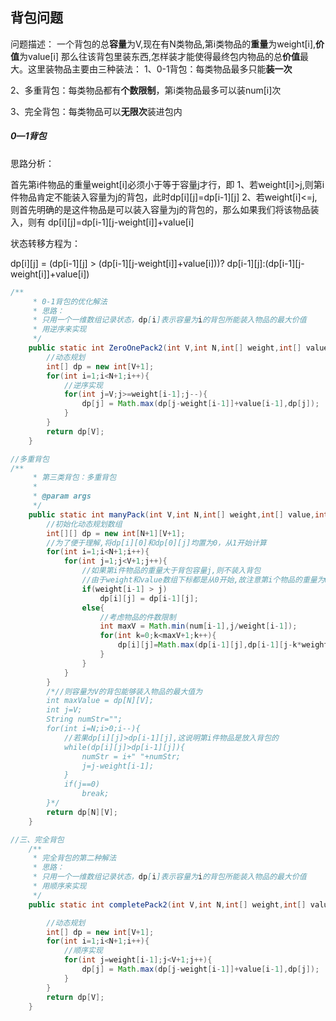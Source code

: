 ## 背包问题

问题描述： 
一个背包的总**容量**为V,现在有N类物品,第i类物品的**重量**为weight[i],**价值**为value[i] 
那么往该背包里装东西,怎样装才能使得最终包内物品的总**价值**最大。这里装物品主要由三种装法： 
1、0-1背包：每类物品最多只能**装一次** 

2、多重背包：每类物品都有**个数限制**，第i类物品最多可以装num[i]次               

3、完全背包：每类物品可以**无限次**装进包内



##### **0—1背包** 

思路分析：

首先第i件物品的重量weight[i]必须小于等于容量j才行，即 
1、若weight[i]>j,则第i件物品肯定不能装入容量为j的背包，此时dp[i][j]=dp\[i-1][j] 
2、若weight[i]<=j,则首先明确的是这件物品是可以装入容量为j的背包的，那么如果我们将该物品装入，则有 dp\[i][j]=dp\[i-1][j-weight[i]]+value[i] 

状态转移方程为：

dp[i][j] = (dp\[i-1][j] > (dp\[i-1][j-weight[i]]+value[i]))? dp\[i-1][j]:(dp\[i-1][j-weight[i]]+value[i]) 

```java
/**
     * 0-1背包的优化解法
     * 思路：
     * 只用一个一维数组记录状态，dp[i]表示容量为i的背包所能装入物品的最大价值
     * 用逆序来实现
     */
    public static int ZeroOnePack2(int V,int N,int[] weight,int[] value){
        //动态规划
        int[] dp = new int[V+1];
        for(int i=1;i<N+1;i++){
            //逆序实现
            for(int j=V;j>=weight[i-1];j--){
                dp[j] = Math.max(dp[j-weight[i-1]]+value[i-1],dp[j]);
            }
        }
        return dp[V];       
    }

```

```java
//多重背包
/**
     * 第三类背包：多重背包
     * 
     * @param args
     */
    public static int manyPack(int V,int N,int[] weight,int[] value,int[] num){
        //初始化动态规划数组
        int[][] dp = new int[N+1][V+1];
        //为了便于理解,将dp[i][0]和dp[0][j]均置为0，从1开始计算
        for(int i=1;i<N+1;i++){
            for(int j=1;j<V+1;j++){
                //如果第i件物品的重量大于背包容量j,则不装入背包
                //由于weight和value数组下标都是从0开始,故注意第i个物品的重量为weight[i-1],价值为value[i-1]
                if(weight[i-1] > j)
                    dp[i][j] = dp[i-1][j];
                else{
                    //考虑物品的件数限制
                    int maxV = Math.min(num[i-1],j/weight[i-1]);
                    for(int k=0;k<maxV+1;k++){
                        dp[i][j]=Math.max(dp[i-1][j],dp[i-1][j-k*weight[i-1]]+k*value[i-1]);
                    }
                }
            }
        }
        /*//则容量为V的背包能够装入物品的最大值为
        int maxValue = dp[N][V];
        int j=V;
        String numStr="";
        for(int i=N;i>0;i--){
            //若果dp[i][j]>dp[i-1][j],这说明第i件物品是放入背包的
            while(dp[i][j]>dp[i-1][j]){
                numStr = i+" "+numStr;
                j=j-weight[i-1];
            }
            if(j==0)
                break;
        }*/
        return dp[N][V];
    }
```



```java
//三、完全背包
    /**
     * 完全背包的第二种解法
     * 思路：
     * 只用一个一维数组记录状态，dp[i]表示容量为i的背包所能装入物品的最大价值
     * 用顺序来实现
     */
    public static int completePack2(int V,int N,int[] weight,int[] value){

        //动态规划
        int[] dp = new int[V+1];
        for(int i=1;i<N+1;i++){
            //顺序实现
            for(int j=weight[i-1];j<V+1;j++){
                dp[j] = Math.max(dp[j-weight[i-1]]+value[i-1],dp[j]);
            }
        }
        return dp[V];
    }
```


